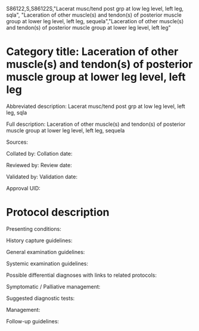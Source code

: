 S86122,S,S86122S,"Lacerat musc/tend post grp at low leg level, left leg, sqla", "Laceration of other muscle(s) and tendon(s) of posterior muscle group at lower leg level, left leg, sequela","Laceration of other muscle(s) and tendon(s) of posterior muscle group at lower leg level, left leg"
# Category title: Laceration of other muscle(s) and tendon(s) of posterior muscle group at lower leg level, left leg

Abbreviated description: Lacerat musc/tend post grp at low leg level, left leg, sqla

Full description: Laceration of other muscle(s) and tendon(s) of posterior muscle group at lower leg level, left leg, sequela

Sources:

Collated by:
Collation date:

Reviewed by:
Review date:

Validated by:
Validation date:

Approval UID:

# Protocol description

Presenting conditions:

History capture guidelines:

General examination guidelines:

Systemic examination guidelines:

Possible differential diagnoses with links to related protocols:

Symptomatic / Palliative management:

Suggested diagnostic tests:

Management:

Follow-up guidelines:
